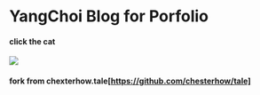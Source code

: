# YangChoi Blog for Porfolio

#### click the cat
<a href="https://yangchoi.github.io/" target="_blank"><img src="https://user-images.githubusercontent.com/48708746/84407045-4646fe00-ac45-11ea-8887-b0d670f357dd.png"></a>



#### fork from chexterhow.tale[https://github.com/chesterhow/tale]
